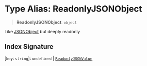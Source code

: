 # Type Alias: ReadonlyJSONObject

> **ReadonlyJSONObject**: `object`

Like [JSONObject](JSONObject.md) but deeply readonly

## Index Signature

\[`key`: `string`\]: `undefined` \| [`ReadonlyJSONValue`](ReadonlyJSONValue.md)
